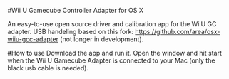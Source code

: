 #Wii U Gamecube Controller Adapter for OS X

An easy-to-use open source driver and calibration app for the WiiU GC adapter. USB handeling based on this fork: https://github.com/area/osx-wiiu-gcc-adapter (not longer in development).


#How to use
Download the app and run it. Open the window and hit start when the Wii U Gamecube Adapter is connected to your Mac (only the black usb cable is needed). 
